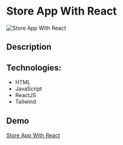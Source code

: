 # Store App With React

![Store App With React]()

## Description



## Technologies:

- HTML
- JavaScript
- ReactJS
- Tailwind


## Demo

[Store App With React]()